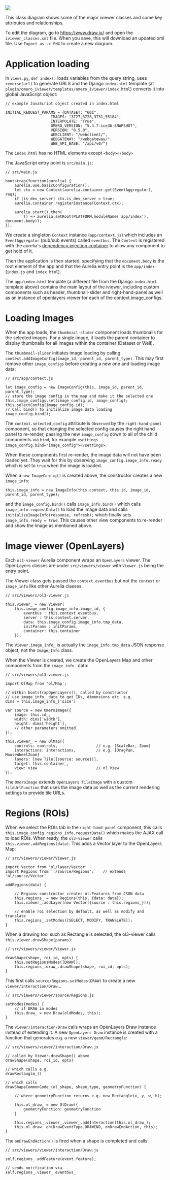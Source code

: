 
<img src="https://raw.githubusercontent.com/will-moore/omero-iviewer/intro_docs/docs/iviewer_classes.png">

This class diagram shows some of the major iviewer classes and some key attributes and relationships.

To edit the diagram, go to https://www.draw.io/ and open the ``iviewer_classes.xml`` file.
When you save, this will download an updated xml file. Use ``Export as -> PNG`` to create a new diagram.


Application loading
===================

In ``views.py``, ``def index()`` loads variables from the query string,
uses ``reverse(url)`` to generate URLS and the Django ``index.html`` template
(at ``plugin/omero_iviewer/templates/omero_iviewer/index.html``)
converts it into global JavaScript object:

    // example JavaScript object created in index.html

    INITIAL_REQUEST_PARAMS = {DATASET: "601",
                        IMAGES: "3727,3728,3731,55184",
                        INTERPOLATE: "True",
                        OMERO_VERSION: "5.4.7-ice36-SNAPSHOT",
                        VERSION: "0.5.0",
                        WEBCLIENT: "/webclient/",
                        WEBGATEWAY: "/webgateway/",
                        WEB_API_BASE: "/api/v0/"}


The ``index.html`` has no HTML elements except ``<body></body>``

The JavaScript entry point is ``src/main.js``:

    // src/main.js

    bootstrap(function(aurelia) {
        aurelia.use.basicConfiguration();
        let ctx = new Context(aurelia.container.get(EventAggregator), req);
        if (is_dev_server) ctx.is_dev_server = true;
        aurelia.container.registerInstance(Context,ctx);

        aurelia.start().then(
            () => aurelia.setRoot(PLATFORM.moduleName('app/index'), document.body));
    });

We create a singleton ``Context`` instance (``app/context.js``) which includes an ``EventAggregator`` (pub/sub events)
called ``eventbus``.
The ``Context`` is registered with the aurelia's [dependency injection container](https://aurelia.io/docs/fundamentals/dependency-injection#explicit-configuration) to allow any component to get hold of it.

Then the application is then started, specifying that the ``document.body`` is the root element of the app and that
the Aurelia entry point is the ``app/index`` (``index.js`` and ``index.html``).

The ``app/index.html`` template (a different file from the Django ``index.html`` template above)
contains the main layout of the iviewer, including custom components such as
header, thumbnail-slider and right-hand-panel as well as an instance of
openlayers viewer for each of the context.image_configs.


Loading Images
==============

When the app loads, the ``thumbnail-slider`` component loads thumbnails for the selected images. For
a single image, it loads the parent container to display thumbnails for all images within the container (Dataset or Well).

The ``thumbnail-slider`` initiates image loading by calling ``context.addImageConfig(image_id, parent_id, parent_type)``.
This may first remove other ``image_configs`` before creating a new one and loading image data:

    // src/app/context.js

    let image_config = new ImageConfig(this, image_id, parent_id, parent_type);
    // store the image config in the map and make it the selected one
    this.image_configs.set(image_config.id, image_config);
    this.selectConfig(image_config.id);
    // Call bind() to initialize image data loading
    image_config.bind();

The ``context.selected_config`` attribute is ``Observed`` by the ``right-hand-panel`` component, so that changing the selected config causes the right hand panel to re-render, passing the new ``image_config`` down to all of the
child components via ``bind``, for example ``<settings image_config.bind="image_config"></settings>``.

When these components first re-render, the image data will not have been loaded yet. They wait for this by observing
``image_config.image_info.ready`` which is set to ``true`` when the image is loaded.

When a ``new ImageConfig()`` is created above, the constructor creates a new ``image_info``:

    this.image_info = new ImageInfo(this.context, this.id, image_id, parent_id, parent_type);

and the ``image_config.bind()`` calls ``image_info.bind()`` which calls ``image_info.requestData()`` to load the
image data and calls ``initializeImageInfo(response, refresh);`` which finally sets ``image_info.ready = true``.
This causes other view components to re-render and show the image as mentioned above.


Image viewer (OpenLayers)
=========================

Each ``ol3-viewer`` Aurelia component wraps an ``OpenLayers`` viewer.
The OpenLayers classes are under ``src/viewers/viewer`` with ``Viewer.js``
being the entry point.

The Viewer class gets passed the ``context.eventbus`` but not the
``context`` or ``image_info`` like other Aurelia classes.

    // src/viewers/ol3-viewer.js

    this.viewer_ = new Viewer(
        this.image_config.image_info.image_id, {
            eventbus : this.context.eventbus,
            server : this.context.server,
            data: this.image_config.image_info.tmp_data,
            initParams : initParams,
            container: this.container
        });

The ``Viewer.image_info_`` is actually the ``image_info.tmp_data`` JSON response object,
not the ``Image_Info`` class.

When the Viewer is created, we create the OpenLayers Map and other components
from the ``image_info_`` data:

    // src/viewers/ol3-viewer.js

    import OlMap from 'ol/Map';

    // within bootstrapOpenLayers(), called by constructor
    // use image_info_ data to get IDs, dimensions etc. e.g.
    dims = this.image_info_['size']

    var source = new OmeroImage({
        image: this.id_,
        width: dims['width'],
        height: dims['height'],
        // other parameters omitted
    });

    this.viewer_ = new OlMap({
        controls: controls,                 // e.g. [ScaleBar, Zoom]
        interactions: interactions,         // e.g. [DragPan, MouseWheelZoom]
        layers: [new Tile({source: source})],
        target: this.container_,
        view: view                          // ol.View
    });

The ``OmeroImage`` extends ``OpenLayers TileImage`` with a custom
``tileUrlFunction`` that uses the image data as well as the current rendering
settings to provide tile URLs.


Regions (ROIs)
==============

When we select the ROIs tab in the ``right-hand-panel`` component, this calls
``this.image_config.regions_info.requestData()`` which makes the AJAX call to
load ROIs. When ready, the ``ol3-viewer`` calls ``this.viewer.addRegions(data)``.
This adds a Vector layer to the OpenLayers Map:

    // src/viewers/viewer/Viewer.js

    import Vector from 'ol/layer/Vector'
    import Regions from './source/Regions';    // extends 'ol/source/Vector'

    addRegions(data) {

        // Regions constructor creates ol.Features from JSON data
        this.regions_ = new Regions(this, {data: data});
        this.viewer_.addLayer(new Vector({source : this.regions_}));

        // enable roi selection by default, as well as modify and translate
        this.regions_.setModes([SELECT, MODIFY, TRANSLATE]);
    }

When a drawing tool such as Rectangle is selected, the ol3-viewer calls
``this.viewer.drawShape(params)``:

    // src/viewers/viewer/Viewer.js

    drawShape(shape, roi_id, opts) {
        this.setRegionsModes([DRAW]);
        this.regions_.draw_.drawShape(shape, roi_id, opts);
    }

This first calls ``source/Regions.setModes(DRAW)`` to create a new
``viewer/interaction/Draw``...

    // src/viewers/viewer/source/Regions.js

    setModes(modes) {
        // if DRAW in modes
        this.draw_ = new Draw(oldModes, this);
    }

The ``viewer/interaction/Draw`` calls wraps an OpenLayers Draw instance instead of
extending it. A new ``OpenLayers Draw`` instance is created with a function that
generates e.g. a new ``viewer/geom/Rectangle``:

    // src/viewers/viewer/interaction/Draw.js

    // called by Viewer.drawShape() above
    drawShape(shape, roi_id, opts)

    // which calls e.g.
    drawRectangle_()

    // which calls
    drawShapeCommonCode_(ol_shape, shape_type, geometryFunction) {

        // where geometryFunction returns e.g. new Rectangle(x, y, w, h);

        this.ol_draw_ = new OlDraw({
            geometryFunction: geometryFunction
        }

        this.regions_.viewer_.viewer_.addInteraction(this.ol_draw_);
        this.ol_draw_.on(DrawEventType.DRAWEND, onDrawEndAction, this);
    }

The ``onDrawEndAction()`` is fired when a shape is completed and calls:

    // src/viewers/viewer/interaction/Draw.js

    self.regions_.addFeature(event.feature);

    // sends notification via
    self.regions_.viewer_.eventbus_

